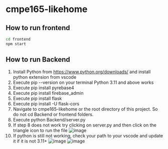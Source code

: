 # cmpe165-likehome

## How to run frontend

```bash
cd frontend
npm start
```

## How to run Backend
1. Install Python from https://www.python.org/downloads/ and install python extension from vscode
2. Execute pip --version on your terminal
Python 3.11 and above works
3. Execute pip install pyrebase4
4. Execute pip install firebase_admin
5. Execute pip install flask
6. Execute pip install -U flask-cors
7. Navigate to cmpe165-likehome or the root directory of this project. So do not cd Backend or frontend folders.
8. Execute python Backend/server.py
9. If step 8 does not work try clicking on server.py and then click on the triangle icon to run the file
![image](https://github.com/trishnguyen2001/cmpe165-likehome/assets/102846798/af458a66-bd66-403b-a5bb-5f31bfd9db1b)
10. If python is still not working, check your path to your vscode and update it if it is not 3.11+
![image](https://github.com/trishnguyen2001/cmpe165-likehome/assets/102846798/af6bec6a-7c3a-4165-b7ec-85145d632419)
![image](https://github.com/trishnguyen2001/cmpe165-likehome/assets/102846798/37113463-214e-4dd3-a5d0-b1bec1be9779)
